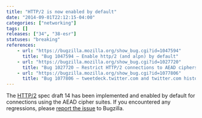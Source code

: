 ```yaml
---
title: "HTTP/2 is now enabled by default"
date: "2014-09-01T22:12:15-04:00"
categories: ["networking"]
tags: []
releases: ["34", "38-esr"]
statuses: "breaking"
references:
    - url: "https://bugzilla.mozilla.org/show_bug.cgi?id=1047594"
      title: "Bug 1047594 – Enable http/2 (and alpn) by default"
    - url: "https://bugzilla.mozilla.org/show_bug.cgi?id=1027720"
      title: "Bug 1027720 – Restrict HTTP/2 connections to AEAD ciphers only"
    - url: "https://bugzilla.mozilla.org/show_bug.cgi?id=1077806"
      title: "Bug 1077806 – tweetdeck.twitter.com and twitter.com history doesn\'t load in Nightly 35.0a1 and Aurora 34.0a2 when http2 enabled"
---
```

The [HTTP/2](https://http2.github.io/) spec draft 14 has been implemented and enabled by default for connections using the AEAD cipher suites. If you encountered any regressions, please [report the issue](https://bugzilla.mozilla.org/enter_bug.cgi?product=Core&component=Networking%3A%20HTTP) to Bugzilla.
